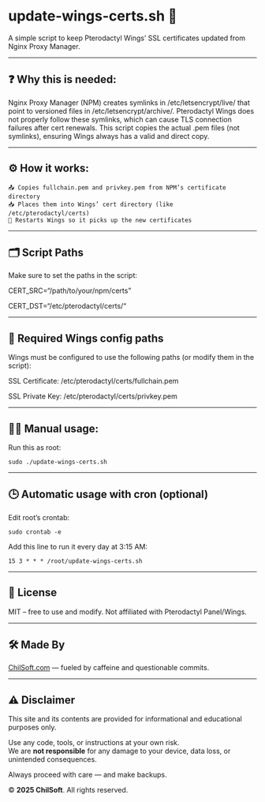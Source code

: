 # update-wings-certs.sh 🔐

A simple script to keep Pterodactyl Wings’ SSL certificates updated from Nginx Proxy Manager.

___

## ❓ Why this is needed:

Nginx Proxy Manager (NPM) creates symlinks in /etc/letsencrypt/live/ that point to versioned files in /etc/letsencrypt/archive/.
Pterodactyl Wings does not properly follow these symlinks, which can cause TLS connection failures after cert renewals.
This script copies the actual .pem files (not symlinks), ensuring Wings always has a valid and direct copy.

___

## ⚙️ How it works:
	📤 Copies fullchain.pem and privkey.pem from NPM’s certificate directory
	📥 Places them into Wings’ cert directory (like /etc/pterodactyl/certs)
	🔄 Restarts Wings so it picks up the new certificates

___

## 🗂️ Script Paths

Make sure to set the paths in the script:

CERT_SRC=“/path/to/your/npm/certs”

CERT_DST=“/etc/pterodactyl/certs/“

___

## 📁 Required Wings config paths

Wings must be configured to use the following paths (or modify them in the script):

SSL Certificate:
/etc/pterodactyl/certs/fullchain.pem

SSL Private Key:
/etc/pterodactyl/certs/privkey.pem

___

## 👩‍💻 Manual usage:

Run this as root:
```
sudo ./update-wings-certs.sh
```

___

## 🕒 Automatic usage with cron (optional)

Edit root’s crontab:
```
sudo crontab -e
```
Add this line to run it every day at 3:15 AM:
```
15 3 * * * /root/update-wings-certs.sh
```

___

## 📜 License

MIT – free to use and modify. Not affiliated with Pterodactyl Panel/Wings.

___

## 🛠 Made By

[ChilSoft.com](https://chilsoft.com) — fueled by caffeine and questionable commits.

___

## ⚠️ Disclaimer

This site and its contents are provided for informational and educational purposes only.

Use any code, tools, or instructions at your own risk.  
We are **not responsible** for any damage to your device, data loss, or unintended consequences.

Always proceed with care — and make backups.

© **2025 ChilSoft**. All rights reserved.
